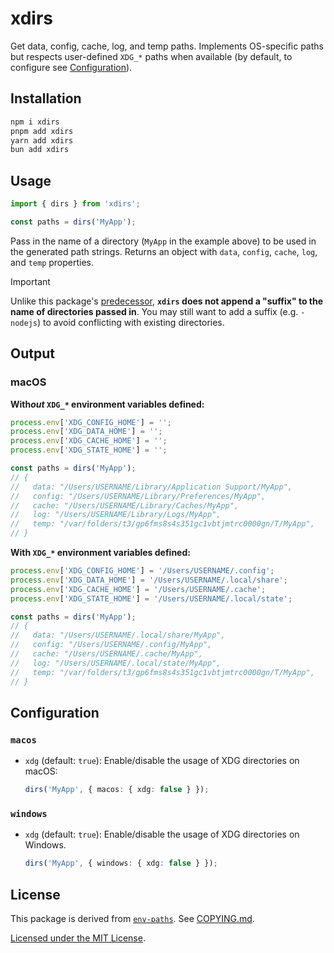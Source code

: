 # xdirs

Get data, config, cache, log, and temp paths. Implements OS-specific paths but respects user-defined `XDG_*` paths when available (by default, to configure see [Configuration](#configuration)).

## Installation

```sh
npm i xdirs
pnpm add xdirs
yarn add xdirs
bun add xdirs
```

## Usage

```ts
import { dirs } from 'xdirs';

const paths = dirs('MyApp');
```

Pass in the name of a directory (`MyApp` in the example above) to be used in the generated path strings. Returns an object with `data`, `config`, `cache`, `log`, and `temp` properties.

> [!IMPORTANT]
> Unlike this package's [predecessor](https://github.com/sindresorhus/env-paths), **`xdirs` does not append a "suffix" to the name of directories passed in**. You may still want to add a suffix (e.g. `-nodejs`) to avoid conflicting with existing directories.

## Output

### macOS

**With*out* `XDG_*` environment variables defined:**

```ts
process.env['XDG_CONFIG_HOME'] = '';
process.env['XDG_DATA_HOME'] = '';
process.env['XDG_CACHE_HOME'] = '';
process.env['XDG_STATE_HOME'] = '';

const paths = dirs('MyApp');
// {
//   data: "/Users/USERNAME/Library/Application Support/MyApp",
//   config: "/Users/USERNAME/Library/Preferences/MyApp",
//   cache: "/Users/USERNAME/Library/Caches/MyApp",
//   log: "/Users/USERNAME/Library/Logs/MyApp",
//   temp: "/var/folders/t3/gp6fms8s4s351gc1vbtjmtrc0000gn/T/MyApp",
// }
```

**With `XDG_*` environment variables defined:**

```ts
process.env['XDG_CONFIG_HOME'] = '/Users/USERNAME/.config';
process.env['XDG_DATA_HOME'] = '/Users/USERNAME/.local/share';
process.env['XDG_CACHE_HOME'] = '/Users/USERNAME/.cache';
process.env['XDG_STATE_HOME'] = '/Users/USERNAME/.local/state';

const paths = dirs('MyApp');
// {
//   data: "/Users/USERNAME/.local/share/MyApp",
//   config: "/Users/USERNAME/.config/MyApp",
//   cache: "/Users/USERNAME/.cache/MyApp",
//   log: "/Users/USERNAME/.local/state/MyApp",
//   temp: "/var/folders/t3/gp6fms8s4s351gc1vbtjmtrc0000gn/T/MyApp",
// }
```

## Configuration

### `macos`

-   `xdg` (default: `true`): Enable/disable the usage of XDG directories on macOS:

    ```ts
    dirs('MyApp', { macos: { xdg: false } });
    ```

### `windows`

-   `xdg` (default: `true`): Enable/disable the usage of XDG directories on Windows.

    ```ts
    dirs('MyApp', { windows: { xdg: false } });
    ```

## License

This package is derived from [`env-paths`](https://github.com/sindresorhus/env-paths). See [COPYING.md](COPYING.md).

[Licensed under the MIT License](LICENSE).
